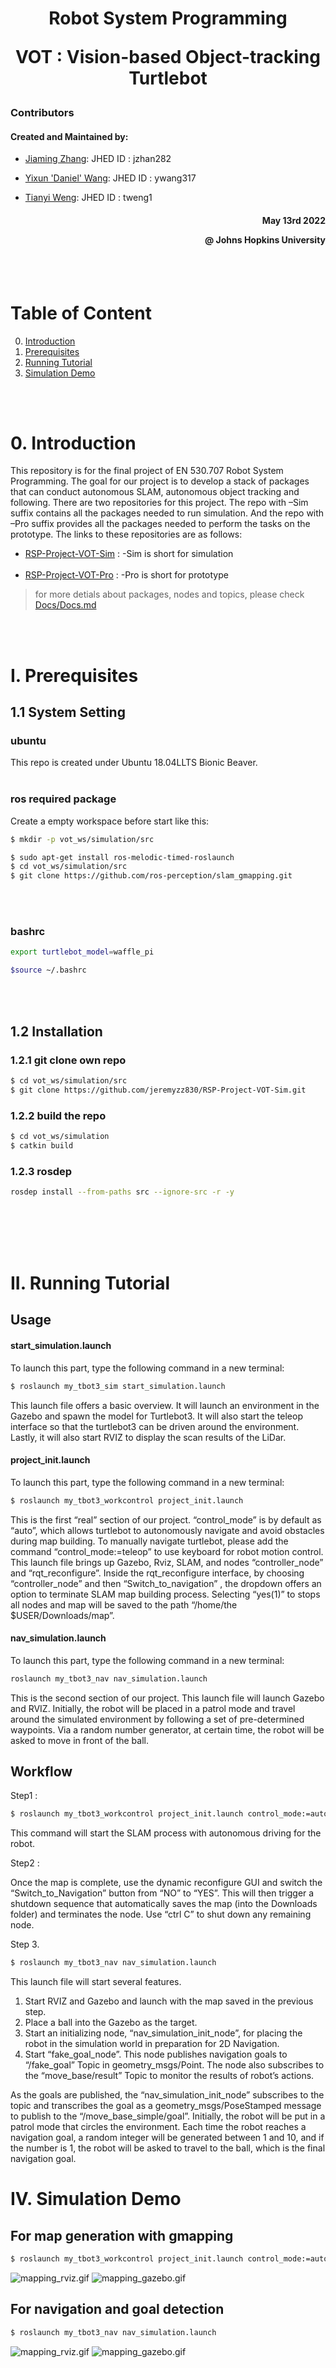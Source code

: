 <h1 align="center"><p>Robot System Programming</p><p>VOT : Vision-based Object-tracking Turtlebot</p></h1>

### Contributors

#### Created and Maintained by:  
 - [Jiaming Zhang](https://github.com/jeremyzz830): JHED ID : jzhan282  

 - [Yixun 'Daniel' Wang](https://github.com/DanielW1112): JHED ID : ywang317  

 - [Tianyi Weng](https://github.com/WengTianyi): JHED ID : tweng1  

<h4 align="right">
<p>May 13rd 2022</p>
<p>@ Johns Hopkins University</p> 
</h4>

<br></br>
# Table of Content
0. [Introduction](#0-Introduction)
1. [Prerequisites](#I-Prerequisites)
2. [Running Tutorial](#II-Running-Tutorial)
3. [Simulation Demo](#IV-Simulation-Demo)


<br></br>
# 0. Introduction
This repository is for the final project of EN 530.707 Robot System Programming. The goal for our project is to develop a stack of packages that can conduct autonomous SLAM, autonomous object tracking and following. There are two repositories for this project. The repo with –Sim suffix contains all the packages needed to run simulation. And the repo with –Pro suffix provides all the packages needed to perform the tasks on the prototype. The links to these repositories are as follows:  
 - [RSP-Project-VOT-Sim](https://github.com/jeremyzz830/RSP-Project-VOT-Sim) : -Sim is short for simulation
<br></br>
 - [RSP-Project-VOT-Pro](https://github.com/jeremyzz830/RSP-Project-VOT-Pro) : -Pro is short for prototype
 
 > for more detials about packages, nodes and topics, please check [Docs/Docs.md](Docs/Docs.md)
 


<br></br>
# I. Prerequisites

## 1.1 System Setting
### ubuntu
This repo is created under Ubuntu 18.04LLTS Bionic Beaver.
<br></br>
### ros required package

Create a empty workspace before start like this:
```bash
$ mkdir -p vot_ws/simulation/src
```
```bash
$ sudo apt-get install ros-melodic-timed-roslaunch
$ cd vot_ws/simulation/src
$ git clone https://github.com/ros-perception/slam_gmapping.git
```
<br></br>
### bashrc
```bash
export turtlebot_model=waffle_pi
```
```bash
$source ~/.bashrc
```
<br></br>
## 1.2 Installation

### 1.2.1 git clone own repo
```bash
$ cd vot_ws/simulation/src
$ git clone https://github.com/jeremyzz830/RSP-Project-VOT-Sim.git
```

### 1.2.2 build the repo
```bash
$ cd vot_ws/simulation
$ catkin build 
```

### 1.2.3 rosdep
```bash
rosdep install --from-paths src --ignore-src -r -y
```

<br></br>
<br></br>
# II. Running Tutorial
## Usage
#### start_simulation.launch
To launch this part, type the following command in a new terminal:
```bash
$ roslaunch my_tbot3_sim start_simulation.launch 
```
This launch file offers a basic overview. It will launch an environment in the Gazebo and spawn the model for Turtlebot3. It will also start the teleop interface so that the turtlebot3 can be driven around the environment. Lastly, it will also start RVIZ to display the scan results of the LiDar.  

#### project_init.launch
To launch this part, type the following command in a new terminal:
```bash
$ roslaunch my_tbot3_workcontrol project_init.launch  
```
This is the first “real” section of our project. “control_mode” is by default as “auto”, which allows turtlebot to autonomously navigate and avoid obstacles during map building. To manually navigate turtlebot, please add the command “control_mode:=teleop” to use keyboard for robot motion control. This launch file brings up Gazebo, Rviz, SLAM, and nodes “controller_node” and “rqt_reconfigure”. Inside the rqt_reconfigure interface, by choosing “controller_node” and then “Switch_to_navigation” , the dropdown offers an option to terminate SLAM map building process. Selecting “yes(1)” to stops all nodes and map will be saved to the path “/home/the $USER/Downloads/map”. 

#### nav_simulation.launch
To launch this part, type the following command in a new terminal:
```bash
roslaunch my_tbot3_nav nav_simulation.launch 
```
This is the second section of our project. This launch file will launch Gazebo and RVIZ. Initially, the robot will be placed in a patrol mode and travel around the simulated environment by following a set of pre-determined waypoints. Via a random number generator, at certain time, the robot will be asked to move in front of the ball. 

## Workflow
Step1 :
```bash
$ roslaunch my_tbot3_workcontrol project_init.launch control_mode:=auto
```
This command will start the SLAM process with autonomous driving for the robot.  

Step2 :  

Once the map is complete, use the dynamic reconfigure GUI and switch the “Switch_to_Navigation” button from “NO” to “YES”. This will then trigger a shutdown sequence that automatically saves the map (into the Downloads folder) and terminates the node. Use “ctrl C” to shut down any remaining node.

Step 3.  
```bash
$ roslaunch my_tbot3_nav nav_simulation.launch 
```
This launch file will start several features.  
1. Start RVIZ and Gazebo and launch with the map saved in the previous step.  
2. Place a ball into the Gazebo as the target. 
3. Start an initializing node, “nav_simulation_init_node”, for placing the robot in the simulation world in preparation for 2D Navigation.  
4. Start “fake_goal_node”. This node publishes navigation goals to “/fake_goal” Topic in geometry_msgs/Point. The node also subscribes to the “move_base/result” Topic to monitor the results of robot’s actions.  

As the goals are published, the “nav_simulation_init_node” subscribes to the topic and transcribes the goal as a geometry_msgs/PoseStamped message to publish to the “/move_base_simple/goal”. Initially, the robot will be put in a patrol mode that circles the environment. Each time the robot reaches a navigation goal, a random integer will be generated between 1 and 10, and if the number is 1, the robot will be asked to travel to the ball, which is the final navigation goal.  

# IV. Simulation Demo

## For map generation with gmapping
```bash
$ roslaunch my_tbot3_workcontrol project_init.launch control_mode:=auto
```

![mapping_rviz.gif](DEMO/mapping_rviz.gif)
![mapping_gazebo.gif](DEMO/mapping_gazebo.gif)

## For navigation and goal detection
```bash
$ roslaunch my_tbot3_nav nav_simulation.launch 
```
![mapping_rviz.gif](DEMO/nav_rviz.gif)
![mapping_gazebo.gif](DEMO/nav_gazebo.gif)


